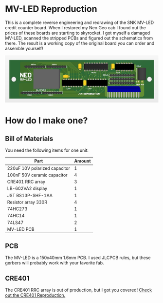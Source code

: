 # MV-LED Reproduction
This is a complete reverse engineering and redrawing of the SNK MV-LED credit counter board. When I restored my Neo Geo cab I found out the prices of these boards are starting to skyrocket. I got myself a damaged MV-LED, scanned the stripped PCBs and figured out the schematics from there. The result is a working copy of the original board you can order and assemble yourself!

![MV-LED_altium](https://raw.githubusercontent.com/mourix/MV-LED/main/Pictures/MV-LED_altium.jpg)

# How do I make one?
## Bill of Materials
You need the following items for one unit:

|Part|Amount|
|--|--|
|220uF 10V polarized capacitor|1|
|100nF 50V ceramic capacitor|4|
|CRE401 RRC array|3|
|LB-602VA2 display|1|
|JST BS13P-SHF-1AA|1|
|Resistor array 330R|4|
|74HC273|1|
|74HC14|1|
|74LS47|2|
|MV-LED PCB|1|

## PCB
The MV-LED is a 150x40mm 1.6mm PCB. I used JLCPCB rules, but these gerbers will probably work with your favorite fab.

## CRE401
The CRE401 RRC array is out of production, but I got you covered! [Check out the CRE401 Reproduction.](https://github.com/mourix/CRE401)
